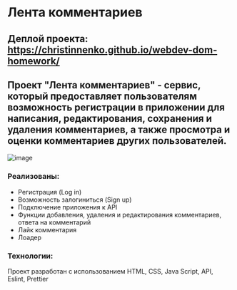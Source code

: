# Лента комментариев

## Деплой проекта: https://christinnenko.github.io/webdev-dom-homework/

## Проект "Лента комментариев" - сервис, который предоставляет пользователям возможность регистрации в приложении для написания, редактирования, сохранения и удаления комментариев, а также просмотра и оценки комментариев других пользователей.

![image](https://github.com/Christinnenko/webdev-dom-homework/assets/135636897/cc14d579-0e09-4be7-b4a5-d7590e9f5b31)

### Реализованы:

- Регистрация (Log in)
- Возможность залогиниться (Sign up)
- Подключение приложения к API 
- Функции добавления, удаления и редактирования комментариев, ответа на комментарий
- Лайк комментария
- Лоадер

### Технологии:
Проект разработан с использованием HTML, CSS, Java Script, API, Eslint, Prettier


